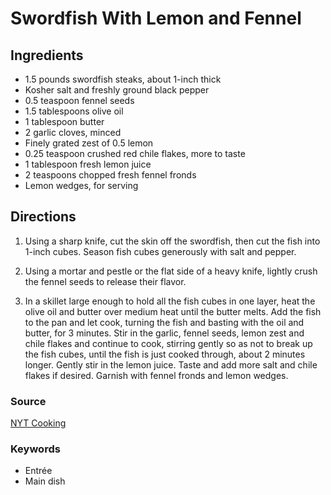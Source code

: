 # Swordfish With Lemon and Fennel

## Ingredients

- 1.5 pounds swordfish steaks, about 1-inch thick
- Kosher salt and freshly ground black pepper
- 0.5 teaspoon fennel seeds
- 1.5 tablespoons olive oil
- 1 tablespoon butter
- 2 garlic cloves, minced
- Finely grated zest of 0.5 lemon
- 0.25 teaspoon crushed red chile flakes, more to taste
- 1 tablespoon fresh lemon juice
- 2 teaspoons chopped fresh fennel fronds
- Lemon wedges, for serving

## Directions

1. Using a sharp knife, cut the skin off the swordfish, then cut the fish into
   1-inch cubes. Season fish cubes generously with salt and pepper.

1. Using a mortar and pestle or the flat side of a heavy knife, lightly crush
   the fennel seeds to release their flavor.

1. In a skillet large enough to hold all the fish cubes in one layer, heat the
   olive oil and butter over medium heat until the butter melts. Add the fish
   to the pan and let cook, turning the fish and basting with the oil and
   butter, for 3 minutes. Stir in the garlic, fennel seeds, lemon zest and
   chile flakes and continue to cook, stirring gently so as not to break up the
   fish cubes, until the fish is just cooked through, about 2 minutes longer.
   Gently stir in the lemon juice. Taste and add more salt and chile flakes if
   desired. Garnish with fennel fronds and lemon wedges.

### Source

[NYT Cooking](https://cooking.nytimes.com/recipes/1015721-swordfish-with-lemon-and-fennel)

### Keywords

- Entrée
- Main dish
